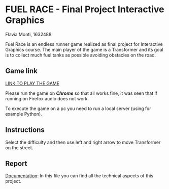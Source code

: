 # FUEL RACE - Final Project Interactive Graphics
Flavia Monti, 1632488

Fuel Race is an endless runner game realized as final project for Interactive Graphics course. The main player of the game is a Transformer and its goal is to collect much fuel tanks as possible avoiding obstacles on the road.

## Game link 
[LINK TO PLAY THE GAME](https://sapienzainteractivegraphicscourse.github.io/final-project-flavia-monti/)

Please run the game on ***Chrome*** so that all works fine, it was seen that if running on Firefox audio does not work.

To execute the game on a pc you need to run a local server (using for example Python).

## Instructions
Select the difficulty and then use left and right arrow to move Transformer on the street. 

## Report
[Documentation](/ig_report.pdf): In this file you can find all the technical aspects of this project.
